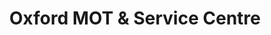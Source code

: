---
title: "Oxford MOT & Service Centre"
url: /hartlepool/oxford-mot-and-service-centre/
shop: car repair
---